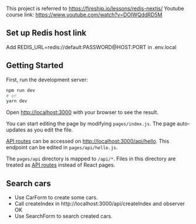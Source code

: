 This project is referred to https://fireship.io/lessons/redis-nextjs/
Youtube course link: https://www.youtube.com/watch?v=DOIWQddRD5M

## Set up Redis host link
Add REDIS_URL=redis://default:PASSWORD@HOST:PORT in .env.local

## Getting Started

First, run the development server:

```bash
npm run dev
# or
yarn dev
```

Open [http://localhost:3000](http://localhost:3000) with your browser to see the result.

You can start editing the page by modifying `pages/index.js`. The page auto-updates as you edit the file.

[API routes](https://nextjs.org/docs/api-routes/introduction) can be accessed on [http://localhost:3000/api/hello](http://localhost:3000/api/hello). This endpoint can be edited in `pages/api/hello.js`.

The `pages/api` directory is mapped to `/api/*`. Files in this directory are treated as [API routes](https://nextjs.org/docs/api-routes/introduction) instead of React pages.

## Search cars
- Use CarForm to create some cars.
- Call createIndex in http://localhost:3000/api/createIndex and observer OK
- Use SearchForm to search created cars.
